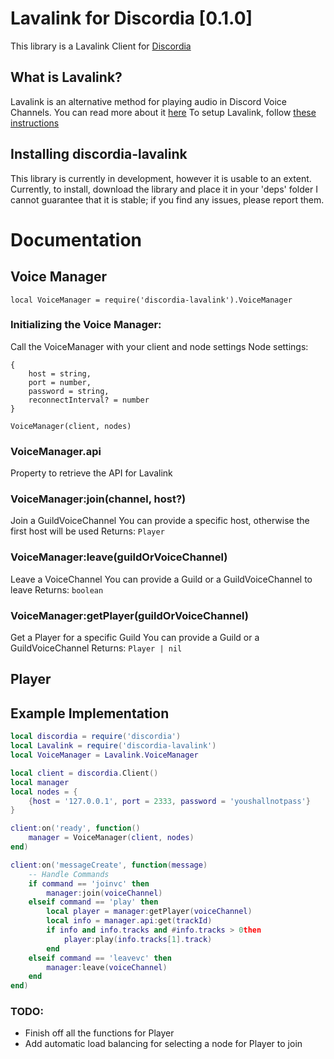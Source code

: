 
# Lavalink for Discordia [0.1.0]
This library is a Lavalink Client for [Discordia](https://github.com/SinisterRectus/Discordia)
## What is Lavalink?
Lavalink is an alternative method for playing audio in Discord Voice Channels. You can read more about it [here](https://github.com/Frederikam/Lavalink)
To setup Lavalink, follow [these instructions](https://github.com/Frederikam/Lavalink#server-configuration)
## Installing discordia-lavalink
This library is currently in development, however it is usable to an extent. Currently, to install, download the library and place it in your 'deps' folder
I cannot guarantee that it is stable; if you find any issues, please report them.
# Documentation
## Voice Manager
`local VoiceManager = require('discordia-lavalink').VoiceManager`
### Initializing the Voice Manager:
Call the VoiceManager with your client and node settings
Node settings: 
```
{
	host = string,
	port = number,
	password = string,
	reconnectInterval? = number
}
```
`VoiceManager(client, nodes)`
### VoiceManager.api
Property to retrieve the API for Lavalink
### VoiceManager:join(channel, host?)
Join a GuildVoiceChannel
You can provide a specific host, otherwise the first host will be used
Returns: `Player`
### VoiceManager:leave(guildOrVoiceChannel)
Leave a VoiceChannel
You can provide a Guild or a GuildVoiceChannel to leave
Returns: `boolean`
### VoiceManager:getPlayer(guildOrVoiceChannel)
Get a Player for a specific Guild
You can provide a Guild or a GuildVoiceChannel
Returns: `Player | nil`

## Player

## Example Implementation
```lua
local discordia = require('discordia')
local Lavalink = require('discordia-lavalink')
local VoiceManager = Lavalink.VoiceManager

local client = discordia.Client()
local manager
local nodes = {
	{host = '127.0.0.1', port = 2333, password = 'youshallnotpass'}
}

client:on('ready', function()
	manager = VoiceManager(client, nodes)
end)

client:on('messageCreate', function(message)
	-- Handle Commands
	if command == 'joinvc' then
		manager:join(voiceChannel)
	elseif command == 'play' then
		local player = manager:getPlayer(voiceChannel)
		local info = manager.api:get(trackId)
		if info and info.tracks and #info.tracks > 0then
			player:play(info.tracks[1].track)
		end
	elseif command == 'leavevc' then
		manager:leave(voiceChannel)
	end
end)
```
### TODO:
- Finish off all the functions for Player
- Add automatic load balancing for selecting a node for Player to join